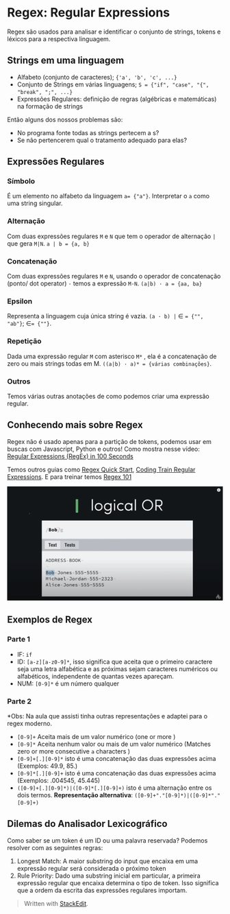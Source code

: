 ﻿# Regex: Regular Expressions

Regex são usados para analisar e identificar o conjunto de strings, tokens e léxicos para a respectiva linguagem.

## Strings em uma linguagem

 - Alfabeto (conjunto de caracteres); `{'a', 'b', 'c', ...}`
 - Conjunto de Strings em várias linguagens; `S = {"if", "case", "{", "break", ";", ...}`
 - Expressões Regulares: definição de regras (algébricas e matemáticas) na formação de strings
 
 Então alguns dos nossos problemas são:
 
 - No programa fonte todas as strings pertecem a s?
 - Se não pertencerem qual o tratamento adequado para elas?
 
## Expressões Regulares

### Símbolo

É um elemento no alfabeto da linguagem `a= {"a"}`.  Interpretar o `a` como uma string singular.

### Alternação

Com duas expressões regulares `M` e `N` que tem o operador de alternação `|` que gera `M|N`. `a | b = {a, b}`

### Concatenação

Com duas expressões regulares `M` e `N`, usando o operador de concatenação (ponto/ dot operator) `·` temos a expressão `M·N`. `(a|b) · a = {aa, ba}`
 
### Epsilon

Representa a linguagem cuja única string é vazia. `(a · b) |` $\in$    `= {"", "ab"}`;  $\in$`= {""}`.

### Repetição

Dada uma expressão regular `M` com asterisco `M*` , ela é a concatenação de zero ou mais strings todas em M. `((a|b) · a)* = {várias combinações}`.

### Outros
Temos várias outras anotações de como podemos criar uma expressão regular.

## Conhecendo mais sobre Regex
Regex não é usado apenas para a partição de tokens, podemos usar em buscas com Javascript, Python e outros! Como mostra nesse vídeo: [Regular Expressions (RegEx) in 100 Seconds](https://fireship.io/lessons/regex-cheat-sheet-js/)

Temos outros guias como [Regex Quick Start](https://www.rexegg.com/regex-quickstart.html), [Coding Train Regular Expressions](https://youtu.be/7DG3kCDx53c). E para treinar temos [Regex 101](https://regex101.com/)

![Fireship Regex gif guide](https://github.com/NatSatie/StudyNotes/blob/main/compilers/part_1/img/regex_fireship.gif)


## Exemplos de Regex

### Parte 1

 - IF: `if`
 - ID: `[a-z][a-z0-9]*`, isso significa que aceita que o primeiro caractere seja uma letra alfabética e as próximas sejam caracteres numéricos ou alfabéticos, independente de quantas vezes apareçam.
 - NUM: `[0-9]*` é um número qualquer
 
### Parte 2

*Obs: Na aula que assisti tinha outras representações e adaptei para o regex moderno.

 - `[0-9]+` Aceita mais de um valor numérico (one or more )
 - `[0-9]*` Aceita nenhum valor ou mais de um valor numérico (Matches zero or more consecutive `a` characters )
 - `[0-9]+[.][0-9]*` isto é uma concatenação das duas expressões acima (Exemplos: 49.9, 85.)
 - `[0-9]*[.][0-9]+` isto é uma concatenação das duas expressões acima (Exemplos: .004545, 45.445)
 - `([0-9]+[.][0-9]*)|([0-9]*[.][0-9]+)` isto é uma alternação entre os dois termos. **Representação alternativa**: `([0-9]+"."[0-9]*)|([0-9]*"."[0-9]+)`

## Dilemas do Analisador Lexicográfico

Como saber se um token é um ID ou uma palavra reservada? Podemos resolver com as seguintes regras:

 1. Longest Match: A maior substring do input que encaixa em uma expressão regular será considerada o próximo token
 2.  Rule Priority: Dado uma substring inicial em particular, a primeira expressão regular que encaixa determina o tipo de token. Isso significa que a ordem da escrita das expressões regulares importam.

> Written with [StackEdit](https://stackedit.io/).
